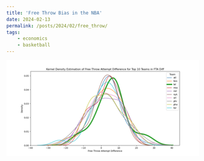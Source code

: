 ```yaml
---
title: 'Free Throw Bias in the NBA'
date: 2024-02-13
permalink: /posts/2024/02/free_throw/
tags:
    - economics
    - basketball
---
```

![Distribution of FTA Diff](images/fta_diff_dist.png)
